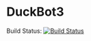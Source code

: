 # DuckBot3
Build Status: [![Build Status](https://dev.azure.com/duckbot3/duckbot3/_apis/build/status/windows-admins.duckbot?branchName=main)](https://dev.azure.com/duckbot3/duckbot3/_build/latest?definitionId=1&branchName=main)
